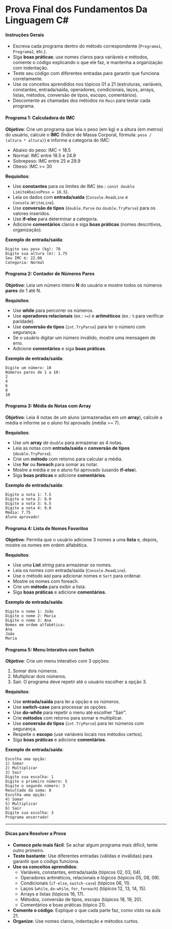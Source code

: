 # **Prova Final dos Fundamentos Da Linguagem C#**

#### **Instruções Gerais**
- Escreva cada programa dentro do método correspondente (`Programa1`, `Programa2`, etc.).
- Siga **boas práticas**: use nomes claros para variáveis e métodos, comente o código explicando o que ele faz, e mantenha a organização com indentação.
- Teste seu código com diferentes entradas para garantir que funciona corretamente.
- Use os conceitos aprendidos nos tópicos 01 a 21 (estruturas, variáveis, constantes, entrada/saída, operadores, condicionais, laços, arrays, listas, métodos, conversão de tipos, escopo, comentários).
- Descomente as chamadas dos métodos no `Main` para testar cada programa.

#### **Programa 1: Calculadora de IMC**
**Objetivo**: Crie um programa que leia o peso (em kg) e a altura (em metros) do usuário, calcule o **IMC** (Índice de Massa Corporal, fórmula: `peso / (altura * altura)`) e informe a categoria do IMC:
- Abaixo do peso: IMC < 18.5
- Normal: IMC entre 18.5 e 24.9
- Sobrepeso: IMC entre 25 e 29.9
- Obeso: IMC >= 30

**Requisitos**:
- Use **constantes** para os limites de IMC (ex.: `const double LimiteAbaixoPeso = 18.5`).
- Leia os dados com **entrada/saída** (`Console.ReadLine` e `Console.WriteLine`).
- Use **conversão de tipos** (`double.Parse` ou `double.TryParse`) para os valores inseridos.
- Use **if-else** para determinar a categoria.
- Adicione **comentários** claros e siga **boas práticas** (nomes descritivos, organização).

**Exemplo de entrada/saída**:
```
Digite seu peso (kg): 70
Digite sua altura (m): 1.75
Seu IMC é: 22.86
Categoria: Normal
```

#### **Programa 2: Contador de Números Pares**
**Objetivo**: Leia um número inteiro **N** do usuário e mostre todos os números **pares** de 1 até N.

**Requisitos**:
- Use **while** para percorrer os números.
- Use **operadores relacionais** (ex.: `<=`) e **aritméticos** (ex.: `%` para verificar paridade).
- Use **conversão de tipos** (`int.TryParse`) para ler o número com segurança.
- Se o usuário digitar um número inválido, mostre uma mensagem de erro.
- Adicione **comentários** e siga **boas práticas**.

**Exemplo de entrada/saída**:
```
Digite um número: 10
Números pares de 1 a 10:
2
4
6
8
10
```

#### **Programa 3: Média de Notas com Array**
**Objetivo**: Leia 4 notas de um aluno (armazenadas em um **array**), calcule a média e informe se o aluno foi aprovado (média >= 7).

**Requisitos**:
- Use um **array** de `double` para armazenar as 4 notas.
- Leia as notas com **entrada/saída** e **conversão de tipos** (`double.TryParse`).
- Crie um **método** com retorno para calcular a média.
- Use **for** ou **foreach** para somar as notar.
- Mostre a média e se o aluno foi aprovado (usando **if-else**).
- Siga **boas práticas** e adicione **comentários**.

**Exemplo de entrada/saída**:
```
Digite a nota 1: 7.5
Digite a nota 2: 8.0
Digite a nota 3: 6.5
Digite a nota 4: 9.0
Média: 7.75
Aluno aprovado!
```

#### **Programa 4: Lista de Nomes Favoritos**
**Objetivo**: Permita que o usuário adicione 3 nomes a uma **lista** e, depois, mostre os nomes em ordem alfabética.

**Requisitos**:
- Use uma **List** _string_ para armazenar os nomes. 
- Leia os nomes com entrada/saída (```Console.ReadLine```).
- Use o método `Add` para adicionar nomes e ```Sort``` para ordenar.
- Mostre os nomes com foreach.
- Crie um **método** para exibir a lista.
- Siga **boas práticas** e adicione **comentários**.

**Exemplo de entrada/saída**:
```
Digite o nome 1: João
Digite o nome 2: Maria
Digite o nome 3: Ana
Nomes em ordem alfabética:
Ana
João
Maria
```

#### **Programa 5: Menu Interativo com Switch**
**Objetivo**: Crie um menu interativo com 3 opções:
1. Somar dois números.
2. Multiplicar dois números.
3. Sair.
O programa deve repetir até o usuário escolher a opção 3.

**Requisitos**:
- Use **entrada/saída** para ler a opção e os números.
- Use **switch-case** para processar as opções.
- Use **do-while** para repetir o menu até escolher "Sair".
- Crie **métodos** com retorno para somar e multiplicar.
- Use **conversão de tipos** (`int.TryParse`) para ler números com segurança.
- Respeite o **escopo** (use variáveis locais nos métodos certos).
- Siga **boas práticas** e adicione **comentários**.

**Exemplo de entrada/saída**:
```
Escolha uma opção:
1) Somar
2) Multiplicar
3) Sair
Digite sua escolha: 1
Digite o primeiro número: 5
Digite o segundo número: 3
Resultado da soma: 8
Escolha uma opção:
4) Somar
5) Multiplicar
6) Sair
Digite sua escolha: 3
Programa encerrado!
```

---

#### **Dicas para Resolver a Prova**
- **Comece pelo mais fácil**: Se achar algum programa mais difícil, tente outro primeiro.
- **Teste bastante**: Use diferentes entradas (válidas e inválidas) para garantir que o código funciona.
- **Use os conceitos aprendidos**:
  - Variáveis, constantes, entrada/saída (tópicos 02, 03, 04).
  - Operadores aritméticos, relacionais e lógicos (tópicos 05, 08, 09).
  - Condicionais (`if-else`, `switch-case`) (tópicos 06, 11).
  - Laços (`while`, `do-while`, `for`, `foreach`) (tópicos 12, 13, 14, 15).
  - Arrays e listas (tópicos 16, 17).
  - Métodos, conversão de tipos, escopo (tópicos 18, 19, 20).
  - Comentários e boas práticas (tópico 21).
- **Comente o código**: Explique o que cada parte faz, como visto na aula 21.
- **Organize**: Use nomes claros, indentação e métodos curtos.
